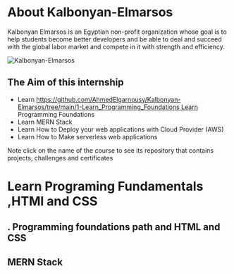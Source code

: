 # About Kalbonyan-Elmarsos
Kalbonyan Elmarsos is an Egyptian non-profit organization whose goal is to help students become better developers and be able to deal and succeed with the global labor market and compete in it with strength and efficiency.

![Kalbonyan-Elmarsos](https://img.shields.io/badge/Kalbonyan_Elmarsos-0077B5?style=for-the-badge&logo=Kalbonyan_Elmarsos&logoColor=white)


## The Aim of this internship

* Learn https://github.com/AhmedElgarnousy/Kalbonyan-Elmarsos/tree/main/1-Learn_Programming_Foundations Learn Programming Foundations
* Learn MERN Stack
* Learn How to Deploy your web applications with Cloud Provider (AWS)
* Learn How to Make serverless web applications


Note click on the name of the course to see its repository that contains projects, challenges and certificates


# Learn Programing Fundamentals ,HTMl and CSS

## . Programming foundations path and HTML and CSS


## MERN Stack
